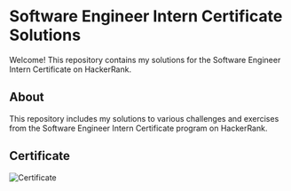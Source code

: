 # Software Engineer Intern Certificate Solutions

Welcome! This repository contains my solutions for the Software Engineer Intern Certificate on HackerRank.

## About

This repository includes my solutions to various challenges and exercises from the Software Engineer Intern Certificate program on HackerRank.

## Certificate

![Certificate](https://github.com/hoanganhminh/Software-Engineer-Intern-HackerRank/assets/83389147/4efd711a-e95f-4f90-b178-5288b884f6b0)


